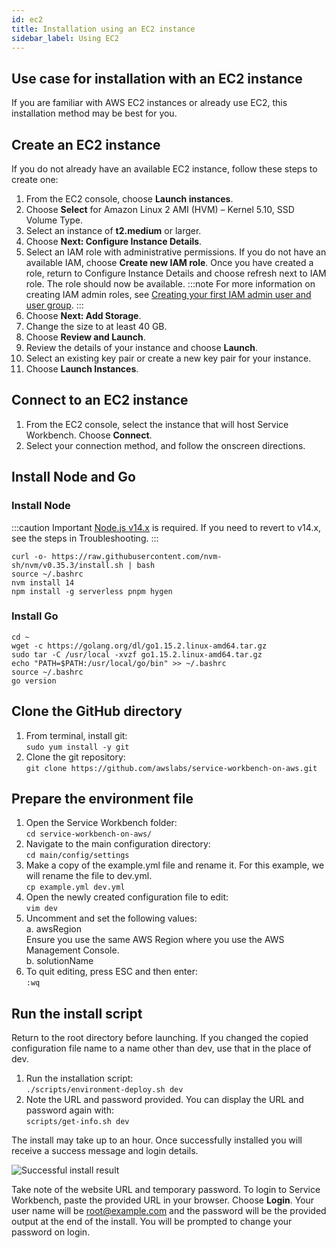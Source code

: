 ```yaml
---
id: ec2
title: Installation using an EC2 instance
sidebar_label: Using EC2
---
```


## Use case for installation with an EC2 instance
If you are familiar with AWS EC2 instances or already use EC2, this installation method may be best for you.

## Create an EC2 instance
If you do not already have an available EC2 instance, follow these steps to create one:
1.	From the EC2 console, choose **Launch instances**.
2.	Choose **Select** for Amazon Linux 2 AMI (HVM) – Kernel 5.10, SSD Volume Type.
3.	Select an instance of **t2.medium** or larger. 
4.	Choose **Next: Configure Instance Details**.
5.	Select an IAM role with administrative permissions. 
If you do not have an available IAM, choose **Create new IAM role**. Once you have created a role, return to Configure Instance Details and choose refresh next to IAM role. The role should now be available.
:::note 
For more information on creating IAM admin roles, see [Creating your first IAM admin user and user group](https://docs.aws.amazon.com/IAM/latest/UserGuide/getting-started_create-admin-group.html).
:::
6.  Choose **Next: Add Storage**.
7.	Change the size to at least 40 GB.
8.	Choose **Review and Launch**.
9.	Review the details of your instance and choose **Launch**.
10.	Select an existing key pair or create a new key pair for your instance.
11.	Choose **Launch Instances**.

## Connect to an EC2 instance
1.	From the EC2 console, select the instance that will host Service Workbench. Choose **Connect**.
2.	Select your connection method, and follow the onscreen directions.

## Install Node and Go
### Install Node
:::caution Important
[Node.js v14.x](https://nodejs.org/en/) is required. If you need to revert to v14.x, see the steps in Troubleshooting.
:::

    curl -o- https://raw.githubusercontent.com/nvm-sh/nvm/v0.35.3/install.sh | bash
    source ~/.bashrc
    nvm install 14
    npm install -g serverless pnpm hygen

### Install Go
    cd ~
    wget -c https://golang.org/dl/go1.15.2.linux-amd64.tar.gz
    sudo tar -C /usr/local -xvzf go1.15.2.linux-amd64.tar.gz
    echo "PATH=$PATH:/usr/local/go/bin" >> ~/.bashrc
    source ~/.bashrc
    go version

## Clone the GitHub directory
1.	From terminal, install git:  
```sudo yum install -y git```
2.	Clone the git repository:  
```git clone https://github.com/awslabs/service-workbench-on-aws.git```

## Prepare the environment file
1.	Open the Service Workbench folder:  
```cd service-workbench-on-aws/```
2.	Navigate to the main configuration directory:  
```cd main/config/settings```
3.	Make a copy of the example.yml file and rename it. For this example, we will rename the file to dev.yml.  
```cp example.yml dev.yml```
4.	Open the newly created configuration file to edit:  
```vim dev```
5.	Uncomment and set the following values:  
a.	awsRegion  
Ensure you use the same AWS Region where you use the AWS Management Console.  
b.	solutionName
6.	To quit editing, press ESC and then enter:  
```:wq```

## Run the install script
Return to the root directory before launching. If you changed the copied configuration file name to a name other than dev, use that in the place of dev.
1.	Run the installation script:  
```./scripts/environment-deploy.sh dev```
2.	Note the URL and password provided. You can display the URL and password again with:  
```scripts/get-info.sh dev```

The install may take up to an hour. Once successfully installed you will receive a success message and login details.  

![Successful install result](/img/consoleoutput.png)

Take note of the website URL and temporary password. To login to Service Workbench, paste the provided URL in your browser. Choose **Login**. Your user name will be root@example.com and the password will be the provided output at the end of the install. You will be prompted to change your password on login.